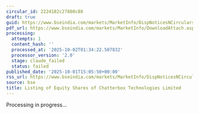 ```yaml
---
circular_id: 2224182c27880c88
draft: true
guid: https://www.bseindia.com/markets/MarketInfo/DispNoticesNCirculars.aspx?Noticeid={965C8030-488D-4B86-9ECA-18EB122BBE61}&noticeno=20251001-74&dt=10/01/2025&icount=74&totcount=83&flag=0
pdf_url: https://www.bseindia.com/markets/MarketInfo/DownloadAttach.aspx?id=20251001-74&attachedId=86b35ae5-1ec9-4686-9336-cbf09a39b50a
processing:
  attempts: 1
  content_hash: ''
  processed_at: '2025-10-02T01:34:22.507832'
  processor_version: '2.0'
  stage: claude_failed
  status: failed
published_date: '2025-10-01T15:05:50+00:00'
rss_url: https://www.bseindia.com/markets/MarketInfo/DispNoticesNCirculars.aspx?Noticeid={965C8030-488D-4B86-9ECA-18EB122BBE61}&noticeno=20251001-74&dt=10/01/2025&icount=74&totcount=83&flag=0
source: bse
title: Listing of Equity Shares of Chatterbox Technologies Limited
---
```


Processing in progress...